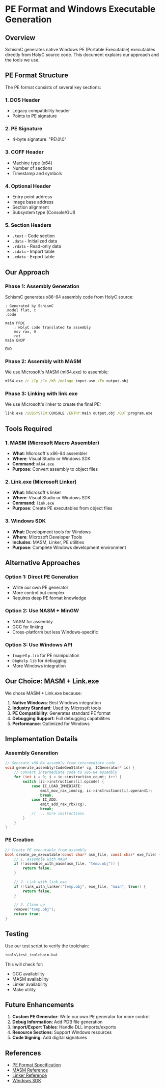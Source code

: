 # PE Format and Windows Executable Generation

## Overview

SchismC generates native Windows PE (Portable Executable) executables directly from HolyC source code. This document explains our approach and the tools we use.

## PE Format Structure

The PE format consists of several key sections:

### 1. DOS Header
- Legacy compatibility header
- Points to PE signature

### 2. PE Signature
- 4-byte signature: "PE\0\0"

### 3. COFF Header
- Machine type (x64)
- Number of sections
- Timestamp and symbols

### 4. Optional Header
- Entry point address
- Image base address
- Section alignment
- Subsystem type (Console/GUI)

### 5. Section Headers
- `.text` - Code section
- `.data` - Initialized data
- `.rdata` - Read-only data
- `.idata` - Import table
- `.edata` - Export table

## Our Approach

### Phase 1: Assembly Generation
SchismC generates x86-64 assembly code from HolyC source:

```assembly
; Generated by SchismC
.model flat, c
.code

main PROC
    ; HolyC code translated to assembly
    mov rax, 0
    ret
main ENDP

END
```

### Phase 2: Assembly with MASM
We use Microsoft's MASM (ml64.exe) to assemble:

```cmd
ml64.exe /c /Cp /Cx /W3 /nologo input.asm /Fo output.obj
```

### Phase 3: Linking with link.exe
We use Microsoft's linker to create the final PE:

```cmd
link.exe /SUBSYSTEM:CONSOLE /ENTRY:main output.obj /OUT:program.exe
```

## Tools Required

### 1. MASM (Microsoft Macro Assembler)
- **What**: Microsoft's x86-64 assembler
- **Where**: Visual Studio or Windows SDK
- **Command**: `ml64.exe`
- **Purpose**: Convert assembly to object files

### 2. Link.exe (Microsoft Linker)
- **What**: Microsoft's linker
- **Where**: Visual Studio or Windows SDK
- **Command**: `link.exe`
- **Purpose**: Create PE executables from object files

### 3. Windows SDK
- **What**: Development tools for Windows
- **Where**: Microsoft Developer Tools
- **Includes**: MASM, Linker, PE utilities
- **Purpose**: Complete Windows development environment

## Alternative Approaches

### Option 1: Direct PE Generation
- Write our own PE generator
- More control but complex
- Requires deep PE format knowledge

### Option 2: Use NASM + MinGW
- NASM for assembly
- GCC for linking
- Cross-platform but less Windows-specific

### Option 3: Use Windows API
- `ImageHlp.lib` for PE manipulation
- `DbgHelp.lib` for debugging
- More Windows integration

## Our Choice: MASM + Link.exe

We chose MASM + Link.exe because:

1. **Native Windows**: Best Windows integration
2. **Industry Standard**: Used by Microsoft tools
3. **PE Compatibility**: Generates standard PE format
4. **Debugging Support**: Full debugging capabilities
5. **Performance**: Optimized for Windows

## Implementation Details

### Assembly Generation
```c
// Generate x86-64 assembly from intermediate code
void generate_assembly(CodeGenState* cg, ICGenerator* ic) {
    // Convert intermediate code to x86-64 assembly
    for (int i = 0; i < ic->instruction_count; i++) {
        switch (ic->instructions[i].opcode) {
            case IC_LOAD_IMMEDIATE:
                emit_mov_rax_imm(cg, ic->instructions[i].operand1);
                break;
            case IC_ADD:
                emit_add_rax_rbx(cg);
                break;
            // ... more instructions
        }
    }
}
```

### PE Creation
```c
// Create PE executable from assembly
bool create_pe_executable(const char* asm_file, const char* exe_file) {
    // 1. Assemble with MASM
    if (!assemble_with_masm(asm_file, "temp.obj")) {
        return false;
    }
    
    // 2. Link with link.exe
    if (!link_with_linker("temp.obj", exe_file, "main", true)) {
        return false;
    }
    
    // 3. Clean up
    remove("temp.obj");
    return true;
}
```

## Testing

Use our test script to verify the toolchain:

```cmd
tools\test_toolchain.bat
```

This will check for:
- GCC availability
- MASM availability  
- Linker availability
- Make utility

## Future Enhancements

1. **Custom PE Generator**: Write our own PE generator for more control
2. **Debug Information**: Add PDB file generation
3. **Import/Export Tables**: Handle DLL imports/exports
4. **Resource Sections**: Support Windows resources
5. **Code Signing**: Add digital signatures

## References

- [PE Format Specification](https://docs.microsoft.com/en-us/windows/win32/debug/pe-format)
- [MASM Reference](https://docs.microsoft.com/en-us/cpp/assembler/masm/)
- [Linker Reference](https://docs.microsoft.com/en-us/cpp/build/reference/linking)
- [Windows SDK](https://developer.microsoft.com/en-us/windows/downloads/windows-sdk/)
